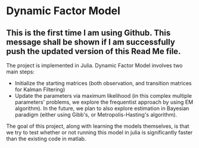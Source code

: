 # Dynamic Factor Model 
## This is the first time I am using Github. This message shall be shown if I am successfully push the updated version of this Read Me file. 

The project is implemented in Julia. Dynamic Factor Model involves two main steps: 
- Initialize the starting matrices (both observation, and transition matrices for Kalman Filtering)
- Update the parameters via maximum likelihood (in this complex multiple parameters' problems, we explore the frequentist approach by using EM algorithm). In the future, we plan to also explore estimation in Bayesian paradigm (either using Gibb's, or Metropolis-Hasting's algorithm).

The goal of this project, along with learning the models themselves, is that we try to test whether or not running this model in julia is significantly faster than the existing code in matlab.

